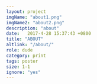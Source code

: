 ```yaml
---
layout: project
imgName: "about1.png"
imgName2: "about2.png"
description: "about"
date:   2017-4-28 15:37:43 +0800
title: "ABOUT"
altlink: "/about/"
role: dude
category: print
tags: poster
size: 1-1
ignore: "yes"
---
```






